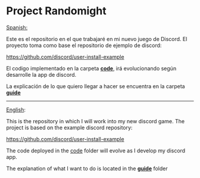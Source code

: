 # Project Randomight

<u>Spanish:</u>

Este es el repositorio en el que trabajaré en mi nuevo juego de Discord. El proyecto toma como base el repositorio de ejemplo de discord:

https://github.com/discord/user-install-example

El codigo implementado en la carpeta <b>[code](code)</b>, irá evolucionando según desarrolle la app de discord.

La explicación de lo que quiero llegar a hacer se encuentra en 
la carpeta <b>[guide](guide/Spanish/)</b>

-------------------------------------------------------------------------

<u>English</u>:

This is the repository in which I will work into my new discord game. The project is based on the example discord repository:

https://github.com/discord/user-install-example

The code deployed in the [code](code) folder will evolve as I develop my discord app.

The explanation of what I want to do is located in the <b>[guide](guide/English/)</b> folder
